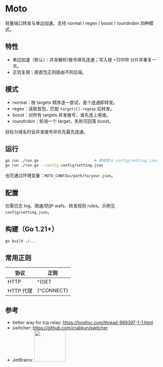 # Moto

轻量端口转发与单边加速。支持 normal / regex / boost / roundrobin 四种模式。

## 特性
- 单边加速（默认）：并发解析/拨号择先连通；写入按 ~1200B 分片并重复一次。
- 正则复用：按首包正则路由不同后端。

## 模式
- normal：按 targets 顺序逐一尝试，首个连通即转发。
- regex：读取首包，匹配 `targets[].regexp` 后转发。
- boost：对所有 targets 并发拨号，谁先连上用谁。
- roundrobin：轮询一个 target，失败可回落 boost。

目标为域名时会并发拨号并优先最先连通。

## 运行
```bash
go run ./run.go                         # 使用默认 config/setting.json
go run ./run.go --config config/setting.json
```
也可通过环境变量：`MOTO_CONFIG=/path/to/your.json`。

## 配置
仅需日志 log、限速/防护 wafs、转发规则 rules。示例见 `config/setting.json`。

## 构建（Go 1.21+）
```bash
go build ./...
```

## 常用正则
| 协议 | 正则 |
| --- | --- |
| HTTP | ^(GET|POST|HEAD|DELETE|PUT|CONNECT|OPTIONS|TRACE) |
| HTTP 代理 | (^CONNECT)|(Proxy-Connection:) |

## 参考
- better way for tcp relay: https://hostloc.com/thread-969397-1-1.html
- switcher: https://github.com/crabkun/switcher
- JetBrains: <a href="https://www.jetbrains.com/?from=cppla"><img src="https://resources.jetbrains.com/storage/products/company/brand/logos/jb_square.png" width="100px"></a>
